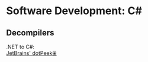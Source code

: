# Software Development: C# #

## Decompilers ##

.NET to C#:  
[JetBrains' dotPeek⊞](https://www.jetbrains.com/decompiler/)
